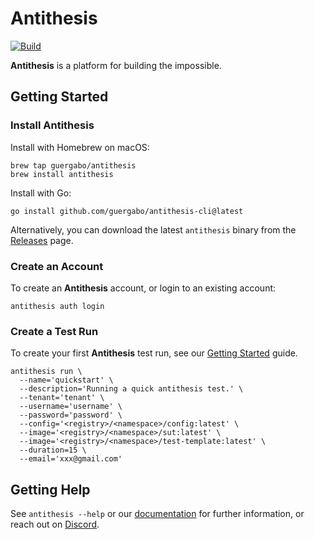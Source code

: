 # Antithesis

[![Build](https://github.com/guergabo/antithesis-cli/actions/workflows/build.yml/badge.svg?branch=main)](https://github.com/guergabo/antithesis-cli/actions/workflows/build.yml)

**Antithesis** is a platform for building the impossible.

## Getting Started

### Install Antithesis

Install with Homebrew on macOS:

```console
brew tap guergabo/antithesis
brew install antithesis
```

Install with Go:

```console
go install github.com/guergabo/antithesis-cli@latest
```

Alternatively, you can download the latest `antithesis` binary from the
[Releases](https://github.com/guergabo/antithesis/releases) page.

### Create an Account

To create an **Antithesis** account, or login to an existing account:

```console
antithesis auth login
```

### Create a Test Run

To create your first **Antithesis** test run, see our
[Getting Started](https://www.antithesis.com/docs/getting_started/) guide.

```console 
antithesis run \
  --name='quickstart' \
  --description='Running a quick antithesis test.' \
  --tenant='tenant' \
  --username='username' \
  --password='password' \
  --config='<registry>/<namespace>/config:latest' \
  --image='<registry>/<namespace>/sut:latest' \
  --image='<registry>/<namespace>/test-template:latest' \
  --duration=15 \
  --email='xxx@gmail.com'
```

## Getting Help

See `antithesis --help` or our [documentation](https://www.antithesis.com/docs/) for
further information, or reach out on [Discord](https://discord.gg/XqRGqpHJ).
